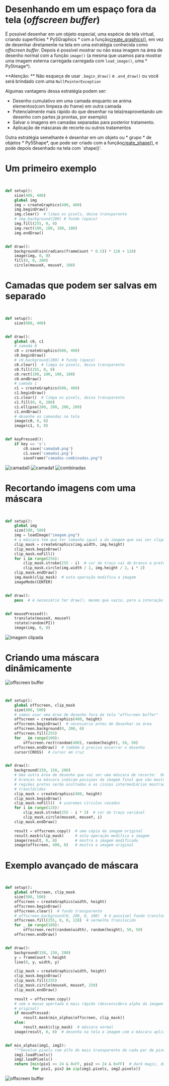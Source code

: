 # Desenhando em um espaço fora da tela (*offscreen buffer*)

É possível desenhar em um objeto especial, uma espécie de tela virtual, criando superfícies * Py5Graphics * com a função[create_graphics()](https://py.processing.org/reference/create_graphics.html), em vez de desenhar diretamente na tela em uma estratégia conhecida como _offscreen buffer_. Depois é possível mostrar ou não essa imagem na área de desenho normal com a função `image()` (a mesma que usamos para mostrar uma imagem externa carregada carregada com `load_image()`, uma * Py5Image*).

**Atenção: ** Não esqueça de usar `.begin_draw()` e `.end_draw()` ou você será brindado com uma `NullPointerException`

Algumas vantagens dessa estratégia podem ser:
- Desenho cumulativo em uma camada enquanto se anima elementos(com limpeza do frame) em outra camada
- Potencialmente mais rápido do que desenhar na tela(reaproveitando um desenho com partes já prontas, por exemplo)
- Salvar o imagens em camadas separadas para posterior tratamento.
- Aplicação de máscaras de recorte ou outros tratamentos

Outra estratégia semelhante é desenhar em um objeto ou * grupo * de objetos * Py5Shape*, que pode ser criado com a função[create_shape()](https://py.processing.org/reference/create_shape.html), e pode depois desenhado na tela com `shape()'.

# Um primeiro exemplo

```python


def setup():
    size(400, 400)
    global img
    img = createGraphics(400, 400)
    img.beginDraw()
    img.clear()  # limpa os pixels, deixa transparente
    # img.background(200) # fundo (opaco)
    img.fill(255, 0, 0)
    img.rect(100, 100, 100, 100)
    img.endDraw()


def draw():
    background(sin(radians(frameCount * 0.5)) * 128 + 128)
    image(img, 0, 0)
    fill(0, 0, 200)
    circle(mouseX, mouseY, 100)


```

# Camadas que podem ser salvas em separado

```python


def setup():
    size(600, 400)


def draw():
    global c0, c1
    # camada 0
    c0 = createGraphics(600, 400)
    c0.beginDraw()
    # c0.background(200) # fundo (opaco)
    c0.clear()  # limpa os pixels, deixa transparente
    c0.fill(255, 0, 0)
    c0.rect(100, 100, 100, 100)
    c0.endDraw()
    # camada 1
    c1 = createGraphics(600, 400)
    c1.beginDraw()
    c1.clear()  # limpa os pixels, deixa transparente
    c1.fill(0, 0, 200)
    c1.ellipse(200, 200, 200, 200)
    c1.endDraw()
    # desenhe as camandas na tela
    image(c0, 0, 0)
    image(c1, 0, 0)


def keyPressed():
    if key == 's':
        c0.save('camada0.png')
        c1.save('camada1.png')
        saveFrame("camadas-combinadas.png")


```
![camada0](https://user-images.githubusercontent.com/3694604/70395381-dc6f4280-19dc-11ea-8f64-fad20e2c0993.png)
![camada1](https://user-images.githubusercontent.com/3694604/70395382-dc6f4280-19dc-11ea-9d9b-d8a371a1c7d8.png)
![combinadas](https://user-images.githubusercontent.com/3694604/70395383-dd07d900-19dc-11ea-9671-4cf6eb2d510e.png)


# Recortando imagens com uma máscara


```python


def setup():
    global img
    size(500, 500)
    img = loadImage("imagem.png")
    # a máscara tem que ter tamanho igual a da imagem que vai ser clipada
    clip_mask = createGraphics(img.width, img.height)
    clip_mask.beginDraw()
    clip_mask.noFill()
    for i in range(256):
        clip_mask.stroke(255 - i)  # cor de traço vai de branco a preto
        clip_mask.circle(img.width / 2, img.height / 2, i * 2)
    clip_mask.endDraw()
    img.mask(clip_mask)  # esta operação modifica a imagem
    imageMode(CENTER)


def draw():
    pass  # é necessário ter draw(), mesmo que vazio, para a interação com o mouse!


def mousePressed():
    translate(mouseX, mouseY)
    rotate(random(PI))
    image(img, 0, 0)


```

![imagem clipada](assets/image_mask.png)


# Criando uma máscara dinâmicamente

![offscreen buffer](assets/clipping_mask.gif)

```python


def setup():
    global offscreen, clip_mask
    size(800, 500)
    # vamos usar uma área de desenho fora da tela "offscreen buffer"
    offscreen = createGraphics(400, height)
    offscreen.beginDraw()  # necessário antes de desenhar na área
    offscreen.background(0, 200, 0)
    offscreen.fill(255)
    for _ in range(100):
        offscreen.rect(random(400), random(height), 50, 50)
    offscreen.endDraw()  # também é preciso encerrar o desenho
    cursor(CROSS)  # cursor em cruz


def draw():
    background(150, 150, 200)
    # Uma outra área de desenho que vai ser uma máscara de recorte:  Regiões
    # brancas na máscara indicam posiçoes da imagem final que são mostradas,
    # regiões pretas serão ocultadas e as cinzas intermediárias mostradas
    # translúcidas
    clip_mask = createGraphics(400, height)
    clip_mask.beginDraw()
    clip_mask.noFill()  # usaremos círculos vazados
    for i in range(128):
        clip_mask.stroke(255 - i * 2)  # cor de traço variável
        clip_mask.circle(mouseX, mouseY, i)
    clip_mask.endDraw()

    result = offscreen.copy()  # uma cópia da imagem original
    result.mask(clip_mask)     # esta operação modifica a imagem
    image(result, 0, 0)        # mostra a imagem modificada
    image(offscreen, 400, 0)   # mostra a imagem original


```

# Exemplo avançado de máscara
```python


def setup():
    global offscreen, clip_mask
    size(500, 500)
    offscreen = createGraphics(width, height)
    offscreen.beginDraw()
    offscreen.clear()  # fundo transparente
    # offscreen.background(0, 200, 0, 100)  # é possível fundo translúcido
    offscreen.fill(255, 0, 0, 128)  # vermelho translúcido
    for _ in range(100):
        offscreen.rect(random(width), random(height), 50, 50)
    offscreen.endDraw()


def draw():
    background(150, 150, 200)
    y = frameCount % height
    line(0, y, width, y)

    clip_mask = createGraphics(width, height)
    clip_mask.beginDraw()
    clip_mask.fill(255)
    clip_mask.circle(mouseX, mouseY, 250)
    clip_mask.endDraw()

    result = offscreen.copy()
    # sem o mouse apertado é mais rápido (desconsidera alpha da imagem
    # original)
    if mousePressed:
        result.mask(min_alphas(offscreen, clip_mask))
    else:
        result.mask(clip_mask)  # máscara normal
    image(result, 0, 0)  # desenha na tela a imagem com a máscara aplicada


def min_alphas(img1, img2):
    """Devolve pixels com alfa do mais transparente de cada par de pixels"""
    img1.loadPixels()
    img2.loadPixels()
    return [min(pix1 >> 24 & 0xFF, pix2 >> 24 & 0xFF)  # dark magic, don't ask
            for pix1, pix2 in zip(img1.pixels, img2.pixels)]


```

![offscreen buffer](assets/offscreen_buffer.gif)
